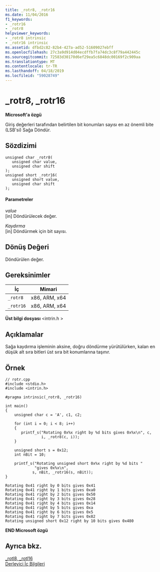 ```yaml
---
title: _rotr8, _rotr16
ms.date: 11/04/2016
f1_keywords:
- _rotr16
- _rotr8
helpviewer_keywords:
- _rotr8 intrinsic
- _rotr16 intrinsic
ms.assetid: dfbd2c82-82b4-427a-ad52-51609027ebff
ms.openlocfilehash: 27c3a9d914d04ecdffb7fa74dc3c8f79a442445c
ms.sourcegitcommit: 72583d30170d6ef29ea5c6848dc00169f2c909aa
ms.translationtype: MT
ms.contentlocale: tr-TR
ms.lasthandoff: 04/18/2019
ms.locfileid: "59028749"
---
```

# <a name="rotr8-rotr16"></a>_rotr8, _rotr16

**Microsoft'a özgü**

Giriş değerleri tarafından belirtilen bit konumları sayısı en az önemli bite (LSB'si) Sağa Döndür.

## <a name="syntax"></a>Sözdizimi

```
unsigned char _rotr8(
   unsigned char value,
   unsigned char shift
);
unsigned short _rotr16(
   unsigned short value,
   unsigned char shift
);
```

#### <a name="parameters"></a>Parametreler

*value*<br/>
[in] Döndürülecek değer.

*Kaydırma*<br/>
[in] Döndürmek için bit sayısı.

## <a name="return-value"></a>Dönüş Değeri

Döndürülen değer.

## <a name="requirements"></a>Gereksinimler

|İç|Mimari|
|---------------|------------------|
|`_rotr8`|x86, ARM, x64|
|`_rotr16`|x86, ARM, x64|

**Üst bilgi dosyası** \<intrin.h >

## <a name="remarks"></a>Açıklamalar

Sağa kaydırma işleminin aksine, doğru döndürme yürütülürken, kalan en düşük alt sıra bitleri üst sıra bit konumlarına taşınır.

## <a name="example"></a>Örnek

```
// rotr.cpp
#include <stdio.h>
#include <intrin.h>

#pragma intrinsic(_rotr8, _rotr16)

int main()
{
    unsigned char c = 'A', c1, c2;

    for (int i = 0; i < 8; i++)
    {
       printf_s("Rotating 0x%x right by %d bits gives 0x%x\n", c,
                i, _rotr8(c, i));
    }

    unsigned short s = 0x12;
    int nBit = 10;

    printf_s("Rotating unsigned short 0x%x right by %d bits "
             "gives 0x%x\n",
            s, nBit, _rotr16(s, nBit));
}
```

```Output
Rotating 0x41 right by 0 bits gives 0x41
Rotating 0x41 right by 1 bits gives 0xa0
Rotating 0x41 right by 2 bits gives 0x50
Rotating 0x41 right by 3 bits gives 0x28
Rotating 0x41 right by 4 bits gives 0x14
Rotating 0x41 right by 5 bits gives 0xa
Rotating 0x41 right by 6 bits gives 0x5
Rotating 0x41 right by 7 bits gives 0x82
Rotating unsigned short 0x12 right by 10 bits gives 0x480
```

**END Microsoft özgü**

## <a name="see-also"></a>Ayrıca bkz.

[_rotl8, _rotl16](../intrinsics/rotl8-rotl16.md)<br/>
[Derleyici İç Bilgileri](../intrinsics/compiler-intrinsics.md)
